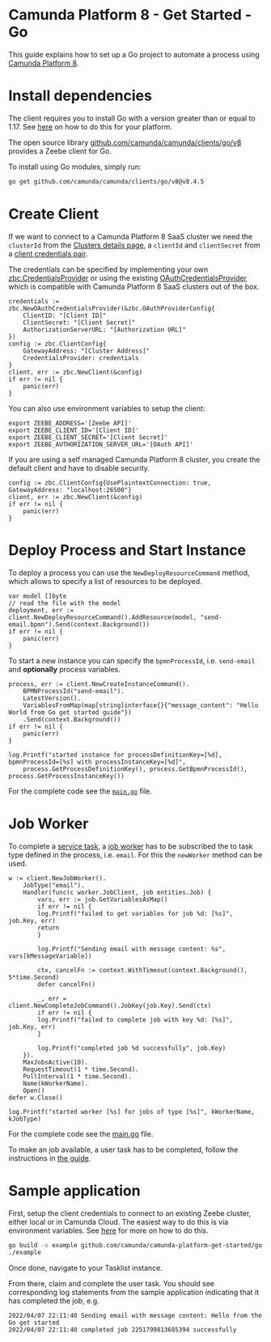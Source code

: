 # Camunda Platform 8 - Get Started - Go

This guide explains how to set up a Go project to automate a process using 
[Camunda Platform 8](https://camunda.com/products/cloud/).

# Install dependencies

The client requires you to install Go with a version greater than or equal to 1.17. See [here](https://go.dev/doc/install) on how to do this for your platform.

The open source library
[github.com/camunda/camunda/clients/go/v8](https://docs.camunda.io/docs/apis-clients/go-client/) provides a Zeebe client 
for Go.

To install using Go modules, simply run:

```sh
go get github.com/camunda/camunda/clients/go/v8@v8.4.5
```

# Create Client

If we want to connect to a Camunda Platform 8 SaaS cluster we need the `clusterId`
from the [Clusters details
page](https://docs.camunda.io/docs/components/modeler/bpmn/service-tasks/),
a `clientId` and `clientSecret` from a [client credentials
pair](https://docs.camunda.io/docs/components/modeler/bpmn/service-tasks/).

The credentials can be specified by implementing your own 
[zbc.CredentialsProvider](https://pkg.go.dev/github.com/camunda/camunda/clients/go/pkg/zbc#CredentialsProvider) or
using the existing 
[OAuthCredentialsProvider](https://pkg.go.dev/github.com/camunda/camunda/clients/go/pkg/zbc#OAuthCredentialsProvider)
which is compatible with Camunda Platform 8 SaaS clusters out of the box.

```golang
credentials := zbc.NewOAuthCredentialsProvider(&zbc.OAuthProviderConfig{
    ClientID: "[Client ID]"
    ClientSecret: "[Client Secret]"
    AuthorizationServerURL: "[Authorization URL]"
})
config := zbc.ClientConfig{
	GatewayAddress: "[Cluster Address]"
	CredentialsProvider: credentials
}
client, err := zbc.NewClient(&config)
if err != nil {
    panic(err)
}
```

You can also use environment variables to setup the client:

```shell
export ZEEBE_ADDRESS='[Zeebe API]'
export ZEEBE_CLIENT_ID='[Client ID]'
export ZEEBE_CLIENT_SECRET='[Client Secret]'
export ZEEBE_AUTHORIZATION_SERVER_URL='[OAuth API]'
```

If you are using a self managed Camunda Platform 8 cluster, you create the default
client and have to disable security.

```golang
config := zbc.ClientConfig{UsePlaintextConnection: true, GatewayAddress: "localhost:26500"}
client, err := zbc.NewClient(&config)
if err != nil {
	panic(err)
}
```

# Deploy Process and Start Instance

To deploy a process you can use the `NewDeployResourceCommand` method, which allows
to specify a list of resources to be deployed.

```golang
var model []byte
// read the file with the model
deployment, err := client.NewDeployResourceCommand().AddResource(model, "send-email.bpmn").Send(context.Background())
if err != nil {
	panic(err)
}
```

To start a new instance you can specify the `bpmnProcessId`, i.e.
`send-email` and **optionally** process variables.

```golang
process, err := client.NewCreateInstanceCommand().
    BPMNProcessId("send-email").
    LatestVersion().
    VariablesFromMap(map[string]interface{}{"message_content": "Hello World from Go get started guide"})
    .Send(context.Background())
if err != nil {
    panic(err)
}

log.Printf("started instance for processDefinitionKey=[%d], bpmnProcessId=[%s] with processInstanceKey=[%d]",
    process.GetProcessDefinitionKey(), process.GetBpmnProcessId(), process.GetProcessInstanceKey())
```

For the complete code see the [`main.go`](main.go) file.

# Job Worker

To complete a [service
task](https://docs.camunda.io/docs/reference/bpmn-workflows/service-tasks/service-tasks/),
a [job
worker](https://docs.camunda.io/docs/product-manuals/concepts/job-workers) has
to be subscribed the to task type defined in the process, i.e. `email`. For this
the `newWorker` method can be used.

```golang
w := client.NewJobWorker().
    JobType("email").
    Handler(func(c worker.JobClient, job entities.Job) {
        vars, err := job.GetVariablesAsMap()
        if err != nil {
        log.Printf("failed to get variables for job %d: [%s]", job.Key, err)
        return
        }
        
        log.Printf("Sending email with message content: %s", vars[kMessageVariable])
        
        ctx, cancelFn := context.WithTimeout(context.Background(), 5*time.Second)
        defer cancelFn()
        
        _, err = client.NewCompleteJobCommand().JobKey(job.Key).Send(ctx)
        if err != nil {
        log.Printf("failed to complete job with key %d: [%s]", job.Key, err)
        }
        
        log.Printf("completed job %d successfully", job.Key)
    }).
    MaxJobsActive(10).
    RequestTimeout(1 * time.Second).
    PollInterval(1 * time.Second).
    Name(kWorkerName).
    Open()
defer w.Close()

log.Printf("started worker [%s] for jobs of type [%s]", kWorkerName, kJobType)
```

For the complete code see the [main.go](main.go) file.

To make an job available, a user task has to be completed, follow the instructions in 
[the guide](../README.md#complete-the-user-task).

# Sample application

First, setup the client credentials to connect to an existing Zeebe cluster, either local or in Camunda Cloud. The easiest way to do this is via environment variables. See [here](https://docs.camunda.io/docs/apis-clients/go-client/get-started/) for more on how to do this.

```bash
go build -o example github.com/camunda/camunda-platform-get-started/go
./example
```

Once done, navigate to your Tasklist instance.

From there, claim and complete the user task. You should see corresponding log statements from the sample application
indicating that it has completed the job, e.g.

```
2022/04/07 22:11:40 Sending email with message content: Hello from the Go get started
2022/04/07 22:11:40 completed job 2251799813685394 successfully
```